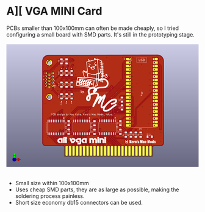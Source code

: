 # A][ VGA MINI Card

PCBs smaller than 100x100mm can often be made cheaply, so I tried configuring a small board with SMD parts. It's still in the prototyping stage.<BR><BR>
<img src="Pictures/AIIVGAMINI_TOP.png" width="520px"><BR><BR>

- Small size within 100x100mm<BR>
- Uses cheap SMD parts, they are as large as possible, making the soldering process painless.<BR>
- Short size economy db15 connectors can be used.<BR>

